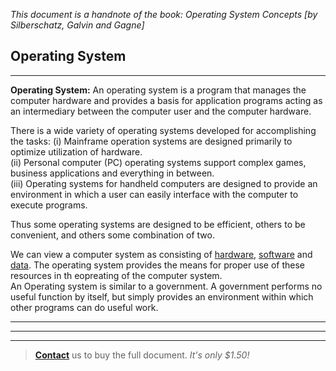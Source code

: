 *This document is a handnote of the book: Operating System Concepts [by Silberschatz, Galvin and Gagne]*

## Operating System
---

**Operating System:** An operating system is a program that manages the computer hardware and provides a basis for application programs acting as an intermediary between the computer user and the computer hardware.

There is a wide variety of operating systems developed for accomplishing the tasks:
(i) Mainframe operation systems are designed primarily to optimize utilization of hardware.  
(ii) Personal computer (PC) operating systems support complex games, business applications and everything in between.  
(iii) Operating systems for handheld computers are designed to provide an environment in which a user can easily interface with the computer to execute programs.

Thus some operating systems are designed to be efficient, others to be convenient, and others some combination of two.

We can view a computer system as consisting of <ins>hardware</ins>, <ins>software</ins> and <ins>data</ins>. The operating system provides the means for proper use of these resources in th eopreating of the computer system.  
An Operating system is similar to a government. A government performs no useful function by itself, but simply provides an environment within which other programs can do useful work.

<!-- **Something** -->

---
---
---

> [**Contact**](https://tawk.to/chat/66893d23eaf3bd8d4d18d232/1i241dlbj) us to buy the full document. *It's only $1.50!*